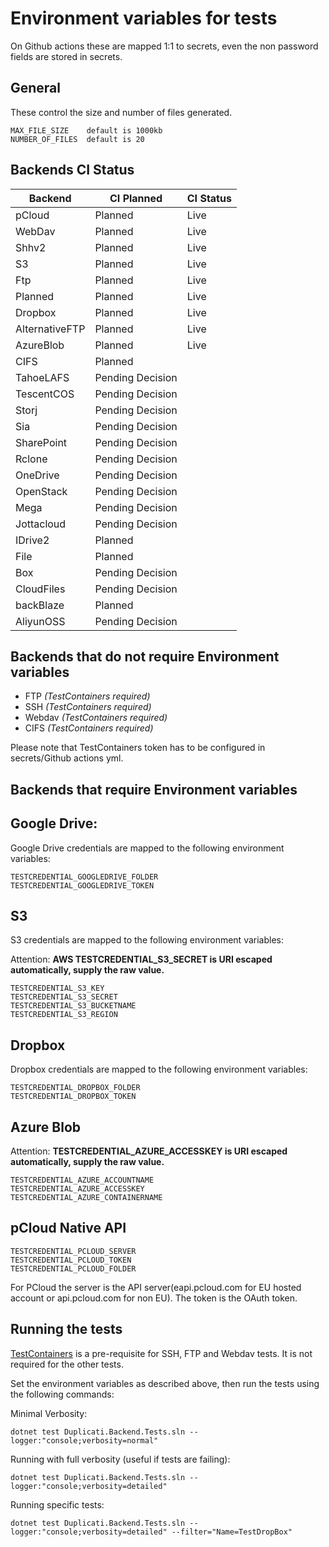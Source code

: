 
# Environment variables for tests

On Github actions these are mapped 1:1 to secrets, even the non password fields are stored in secrets.

## General

These control the size and number of files generated.

```
MAX_FILE_SIZE    default is 1000kb
NUMBER_OF_FILES  default is 20
```

## Backends CI Status

| Backend | CI Planned | CI Status |
|----------|------------|------------|
| pCloud | Planned | Live |
| WebDav | Planned | Live |
| Shhv2 | Planned | Live |
| S3 | Planned | Live |
| Ftp | Planned | Live |
| Planned | Planned | Live |
| Dropbox | Planned | Live |
| AlternativeFTP | Planned | Live |
| AzureBlob | Planned | Live |
| CIFS | Planned | |
| TahoeLAFS | Pending Decision | |
| TescentCOS | Pending Decision | |
| Storj | Pending Decision | |
| Sia | Pending Decision | |
| SharePoint | Pending Decision | |
| Rclone | Pending Decision | |
| OneDrive | Pending Decision | |
| OpenStack | Pending Decision | |
| Mega | Pending Decision | |
| Jottacloud | Pending Decision | |
| IDrive2 | Planned | |
| File | Planned | |
| Box | Pending Decision | |
| CloudFiles | Pending Decision | |
| backBlaze | Planned | |
| AliyunOSS | Pending Decision | |


## Backends that do not require Environment variables

* FTP _(TestContainers required)_
* SSH _(TestContainers required)_
* Webdav _(TestContainers required)_
* CIFS _(TestContainers required)_

Please note that TestContainers token has to be configured in secrets/Github actions yml.

## Backends that require Environment variables

## Google Drive:

Google Drive credentials are mapped to the following environment variables:

```
TESTCREDENTIAL_GOOGLEDRIVE_FOLDER
TESTCREDENTIAL_GOOGLEDRIVE_TOKEN
```
## S3

S3 credentials are mapped to the following environment variables:

Attention: **AWS TESTCREDENTIAL_S3_SECRET is URI escaped automatically, supply the raw value.**

```
TESTCREDENTIAL_S3_KEY
TESTCREDENTIAL_S3_SECRET
TESTCREDENTIAL_S3_BUCKETNAME
TESTCREDENTIAL_S3_REGION
```

## Dropbox

Dropbox credentials are mapped to the following environment variables:

```
TESTCREDENTIAL_DROPBOX_FOLDER
TESTCREDENTIAL_DROPBOX_TOKEN
```

## Azure Blob

Attention: **TESTCREDENTIAL_AZURE_ACCESSKEY is URI escaped automatically, supply the raw value.**


```
TESTCREDENTIAL_AZURE_ACCOUNTNAME
TESTCREDENTIAL_AZURE_ACCESSKEY
TESTCREDENTIAL_AZURE_CONTAINERNAME
```

## pCloud Native API

```
TESTCREDENTIAL_PCLOUD_SERVER
TESTCREDENTIAL_PCLOUD_TOKEN
TESTCREDENTIAL_PCLOUD_FOLDER
```
For PCloud the server is the API server(eapi.pcloud.com for EU hosted account or api.pcloud.com for non EU). The token is the OAuth token.

## Running the tests

[TestContainers](https://testcontainers.org/) is a pre-requisite for SSH, FTP and Webdav tests. It is not required for the other tests.

Set the environment variables as described above, then run the tests using the following commands:

Minimal Verbosity:

`dotnet test Duplicati.Backend.Tests.sln --logger:"console;verbosity=normal"`

Running with full verbosity (useful if tests are failing):

`dotnet test Duplicati.Backend.Tests.sln --logger:"console;verbosity=detailed"`

Running specific tests:

`dotnet test Duplicati.Backend.Tests.sln --logger:"console;verbosity=detailed" --filter="Name=TestDropBox"`


